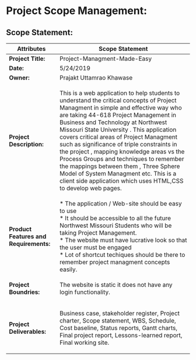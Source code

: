 # Project Scope Management:

## Scope Statement:

 Attributes|Scope Statement
 ---|---|
**Project Title:** | Project-Managment-Made-Easy
**Date:** | 5/24/2019
**Owner:**| Prajakt Uttamrao Khawase
**Project Description:** | <p>This is a web application to help students to understand the critical concepts of Project Managment in simple and effective way who are taking 44-618 Project Management in Business and Technology at Northwest Missouri State University . This application covers critical areas of Project Managment such as significance of triple constraints in the project , mapping knowledge areas vs the Process Groups and techniques to remember the mappings between them , Three Sphere Model of System Managment etc. This is a client side application which uses HTML,CSS to develop web pages. </p>
**Product Features and Requirements:**| * The application / Web-site should be easy to use <br> * It should be accessible to all the future Northwest Missouri Students who will be taking Project Management. <br> * The website must have lucrative look so that the user must be engaged <br> * Lot of shortcut techiques should be there to remember project managment concepts easily.
**Project Boundries:**|<p>The website is static it does not have any login functionality.
**Project Deliverables:**|<p>Business case, stakeholder register, Project charter, Scope statement, WBS, Schedule, Cost baseline, Status reports, Gantt charts, Final project report, Lessons-learned report, Final working site.
